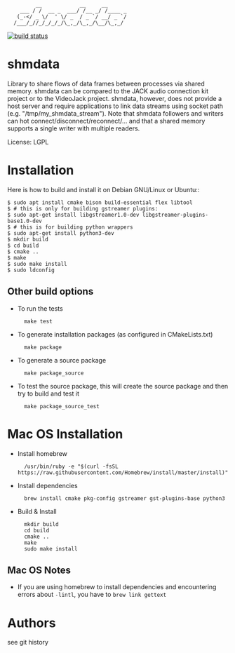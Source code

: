              __            __     __      
        ___ / /  __ _  ___/ /__ _/ /____ _
       (_-</ _ \/  ' \/ _  / _ `/ __/ _ `/
      /___/_//_/_/_/_/\_,_/\_,_/\__/\_,_/ 

[![build status](https://gitlab.com/sat-metalab/shmdata/badges/master/build.svg)](https://gitlab.com/sat-metalab/shmdata/commits/master)

# shmdata
Library to share flows of data frames between processes via shared memory. 
shmdata can be compared to the JACK audio connection kit project or to the
VideoJack project. shmdata, however, does not provide a host server and require applications to link data streams using socket path (e.g. "/tmp/my_shmdata_stream"). 
Note that shmdata followers and writers can hot connect/disconnect/reconnect/... 
and that a shared memory supports a single writer with multiple readers.

License: LGPL

# Installation
Here is how to build and install it on Debian GNU/Linux or Ubuntu::

    $ sudo apt install cmake bison build-essential flex libtool
    $ # this is only for building gstreamer plugins:
    $ sudo apt-get install libgstreamer1.0-dev libgstreamer-plugins-base1.0-dev
    $ # this is for building python wrappers 
    $ sudo apt-get install python3-dev
    $ mkdir build
    $ cd build
    $ cmake ..
    $ make
    $ sudo make install
    $ sudo ldconfig
  
  
## Other build options

* To run the tests

        make test
    
* To generate installation packages (as configured in CMakeLists.txt)

        make package
        
* To generate a source package

        make package_source
        
* To test the source package, this will create the source package and then try to build and test it

        make package_source_test
        

# Mac OS Installation
* Install homebrew

        /usr/bin/ruby -e "$(curl -fsSL https://raw.githubusercontent.com/Homebrew/install/master/install)"

* Install dependencies

        brew install cmake pkg-config gstreamer gst-plugins-base python3

* Build & Install

        mkdir build
        cd build
        cmake ..
        make
        sudo make install


## Mac OS Notes
* If you are using homebrew to install dependencies and encountering errors about ```-lintl```, you have to ```brew link gettext```

# Authors
see git history

